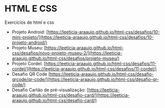 HTML E CSS
=======
Exercícios de html e css

- Projeto Android: [https://leeticia-araaujo.github.io/html-css/desafios/10-mini-projeto/](https://leeticia-araaujo.github.io/html-css/desafios/10-projeto-android/)
- Projeto Museu: [https://leeticia-araaujo.github.io/html-css/desafios/novo-projeto-museu-2/](https://leeticia-araaujo.github.io/html-css/desafios/projeto-museu/)
- Projeto Cordel: [https://leeticia-araaujo.github.io/html-css/desafios/11-cordel/](https://leeticia-araaujo.github.io/html-css/desafios/11-cordel/) 
- Desafio QR Code [https://leeticia-araaujo.github.io/html-css/desafio-qrcode/qr-code/](https://leeticia-araaujo.github.io/html-css/desafio-qr-code/)
- Desafio Cartão de pré-visualização: [https://leeticia-araaujo.github.io/html-css/desafio-card/](https://leeticia-araaujo.github.io/html-css/desafio-card/)  
